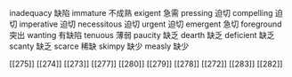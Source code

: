 




inadequacy 缺陷
immature 不成熟
exigent 急需
pressing 迫切
compelling 迫切
imperative 迫切
necessitous 迫切
urgent 迫切
emergent 急切
foreground 突出
wanting 有缺陷
tenuous 薄弱
paucity 缺乏
dearth 缺乏
deficient 缺乏
scanty 缺乏
scarce 稀缺
skimpy 缺少
measly 缺少

[[275]]
[[274]]
[[273]]
[[277]]
[[280]]
[[279]]
[[278]]
[[272]]
[[283]]
[[282]]
